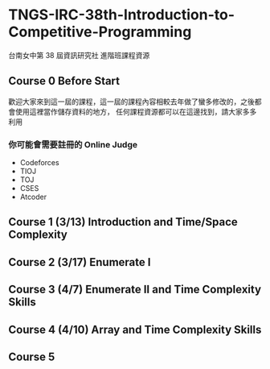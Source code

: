 # TNGS-IRC-38th-Introduction-to-Competitive-Programming
台南女中第 38 屆資訊研究社 進階班課程資源

## Course 0 Before Start

歡迎大家來到這一屆的課程，這一屆的課程內容相較去年做了蠻多修改的，之後都會使用這裡當作儲存資料的地方，
任何課程資源都可以在這邊找到，請大家多多利用

### 你可能會需要註冊的 Online Judge
- Codeforces
- TIOJ
- TOJ
- CSES
- Atcoder

## Course 1 (3/13) Introduction and Time/Space Complexity

## Course 2 (3/17) Enumerate I

## Course 3 (4/7) Enumerate II and Time Complexity Skills

## Course 4 (4/10) Array and Time Complexity Skills

## Course 5

